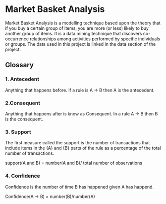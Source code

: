 # Market Basket Analysis
Market Basket Analysis is a modelling technique based upon the theory that if you buy a certain group of items, you are more (or less) likely to buy another group of items. It is a data mining technique that discovers co-occurrence relationships among activities performed by specific individuals or groups.
The data used in this project is linked in the data section of the project.
## Glossary
### 1. Antecedent
Anything that happens before. If a rule is A -> B then A is the antecedent.
### 2.Consequent 
Anything that happens after is know as Consequent. In a rule A -> B then B is the consequent.
### 3. Support 
The first measure called the support is the number of transactions that include items in the {A} and {B} parts of the rule as a  percentage of the total number of transactions.
   
support(A and B) = number(A and B)/ total number of observations
### 4. Confidence
Confidence is the number of time B has happened given A has happend.

Confidence(A -> B) = number(B)/number(A)
